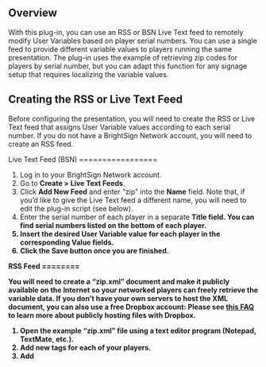 Overview
--------
<p>With this plug-in, you can use an RSS or BSN Live Text feed to remotely modify User Variables based on player serial numbers. You can use a single feed to provide different variable values to players running the same presentation. The plug-in uses the example of retrieving zip codes for players by serial number, but you can adapt this function for any signage setup that requires localizing the variable values.</p>

Creating the RSS or Live Text Feed
----------------------------------
<p>Before configuring the presentation, you will need to create the RSS or Live Text feed that assigns User Variable values according to each serial number. If you do not have a BrightSign Network account, you will need to create an RSS feed.</p>
Live Text Feed (BSN)
=================
<ol>
<li>Log in to your BrightSign Network account.</li>
<li>Go to <strong>Create > Live Text Feeds</strong>.</li>
<li>Click <strong>Add New Feed</strong> and enter “zip” into the <strong>Name</strong> field. Note that, if you’d like to give the Live Text feed a different name, you will need to edit the plug-in script (see below).</li>
<li>Enter the serial number of each player in a separate <strong>Title field. You can find serial numbers listed on the bottom of each player.</li>
<li>Insert the desired User Variable value for each player in the corresponding <strong>Value fields.</li>
<li>Click the <strong>Save</strong> button once you are finished.</li>
</ol>
RSS Feed
========
<p>You will need to create a “zip.xml” document and make it publicly available on the Internet so your networked players can freely retrieve the variable data. If you don’t have your own servers to host the XML document, you can also use a free Dropbox account: Please see  <a href="http://support.brightsign.biz/entries/21003508-Can-I-use-a-Dropbox-account-with-my-BrightSign">this FAQ<a> to learn more about publicly hosting files with Dropbox. </p>
<ol>
<li>Open the example “zip.xml” file using a text editor program (Notepad, TextMate, etc.).</li>
<li>Add new <item> </item> tags for each of your players. </li>
<li>Add <title> and <description> tags between each set of <item> tags (as shown in the example entry). </li>
<li>Specify a player serial number within each set of <title> tags. You can find serial numbers listed on the bottom of each player.</li>
<li>Specify a zip code (or other local variable value) within each corresponding set of <description> tags.</li>
<li>Save and close the “zip.xml” file when you are finished.</li>
<strong>Note</strong>: <em>The channel <title> and <description> tags are named “zip” by default. You can change these if desired. However, if you’d like to change the “zip.xml” file name, you will need to edit the plug-in script (see below).</em>
</ol>

Configuring the Presentation
----------------------------
<p>You will need to add the plug-in to the presentation and create two User Variables: “zipcode” and “ziplistlocation”.</p>
Adding the Plugin
=============
<ol>
<li>Go to <strong>File > Presentation Properties > Data Feeds</strong>. Click <strong>Add Data Feed</strong>.</li>
<li>Enter a <strong>Feed name</strong> for the Data Feed.</li>
<li>Enter the following URL in the <strong>Feed Specification</strong> field: file:///autoplugins.brs</li>
<strong>Note</strong>: <em>Since we’re only interested in adding a plug-in script to the presentation, having a working Data Feed is not necessary. Therefore, the goal here is simply to have URL that will always be valid, rather than having an actual Data Feed to use or display in the presentation.</em>
<li>Choose an <strong>Update Interval</strong>.</li>
<li>Use the <strong>Browse</strong> button to locate and select the plug-in script.</li>
<li>Enter “urlchange” in the <strong>Parser Function Name</strong> field.</li>
<li>Click <strong>OK</strong>.</li>
</ol>
Adding the User Variables
====================
<ol>
<li>While in the <strong>Presentation properties</strong> window, navigate to the <strong>Variables</strong> tab.</li>
<li>Use the <strong>Add Variable</strong> button to add two variables.</li>
<li>Specify the <strong>Name</strong> of the first variable as “zipcode”. Set the <strong>Default value</strong> to a value you wish the presentation to use if it cannot connect to the RSS or Live Text feed.</li>
<li>Specify the <strong>Name</strong> of the second variable as “ziplistlocation”. Set the <strong>Default value</strong> to the URL of the RSS or Live Text feed you created in the previous section.</li>
Note: If you created the feed using the BrightSign Network, you can retrieve the URL by signing into the WebUI and navigating to <strong>Create > Live Text Feeds</strong>. Click <strong>Properties</strong> beneath the feed you created and copy/paste the displayed URL.
</ol>
(optional) Customizing the plug-in
----------------------------------
<p>To edit the “urlchange.bpf” plug-in, open it with a text editor program (Notepad, TextMate, etc.).</p>
Changing the name of “zip” RSS feed or Data Feed
==========================================
<p>Locate the line that states the following: ziplist$="zip.xml". Change the name of the “zip.xml” file (while leaving the quotes intact) to match the desired name of the RSS .xml file or the BSN Live Text feed name.</p>
Changing the name of the “zipcode” User Variable
==========================================
<p>Locate the line that states the following: if userVariables.DoesExist(“zipcode”) then. Change “zipcode” on this line and the following line to the desired value. Make sure it matches the name of the User Variable in the presentation.</p>
Changing the name of the “ziplistlocation” User Variable
============================================
<p>Locate the line that states the following: if userVariables.DoesExist(“ziplistlocation”) then. Change “ziplistlocation” on this line and the following line to the desired value. Make sure it matches the name of the User Variable in the presentation.</p>

